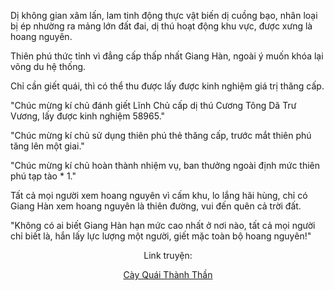 Dị không gian xâm lấn, lam tinh động thực vật biến dị cuồng bạo, nhân loại bị ép nhường ra mảng lớn đất đai, dị thú hoạt động khu vực, được xưng là hoang nguyên.

Thiên phú thức tỉnh vì đẳng cấp thấp nhất Giang Hàn, ngoài ý muốn khóa lại võng du hệ thống.

Chỉ cần giết quái, thì có thể thu được lấy được kinh nghiệm giá trị thăng cấp.

"Chúc mừng kí chủ đánh giết Lĩnh Chủ cấp dị thú Cương Tông Dã Trư Vương, lấy được kinh nghiệm 58965."

"Chúc mừng kí chủ sử dụng thiên phú thẻ thăng cấp, trước mắt thiên phú tăng lên một giai."

"Chúc mừng kí chủ hoàn thành nhiệm vụ, ban thưởng ngoài định mức thiên phú tạp tào * 1."

Tất cả mọi người xem hoang nguyên vì cấm khu, lo lắng hãi hùng, chỉ có Giang Hàn xem hoang nguyên là thiên đường, vui đến quên cả trời đất.

"Không có ai biết Giang Hàn hạn mức cao nhất ở nơi nào, tất cả mọi người chỉ biết là, hắn lấy lực lượng một người, giết mặc toàn bộ hoang nguyên!"


<div align="center">

Link truyện:

[Cày Quái Thành Thần](https://tutruyenchu.com/truyen/Toan-Cau-Cao-Vo-Cay-Quai-Thanh-Than-Ta-danh-Xuyen-Qua-Nhan-Loai-Cam-Khu)
</div>

